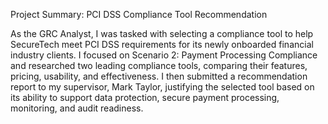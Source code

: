 Project Summary: PCI DSS Compliance Tool Recommendation



As the GRC Analyst, I was tasked with selecting a compliance tool to help SecureTech meet
PCI DSS requirements for its newly onboarded financial industry clients. I focused on Scenario
2: Payment Processing Compliance and researched two leading compliance tools, comparing
their features, pricing, usability, and effectiveness. I then submitted a recommendation report to
my supervisor, Mark Taylor, justifying the selected tool based on its ability to support data
protection, secure payment processing, monitoring, and audit readiness.
